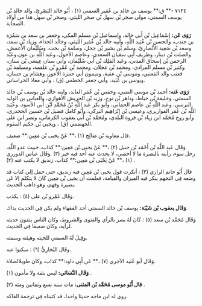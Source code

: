 ٧١٣٤ -** ق:** يوسف بن خالد بن عُمَير السمتي (١) ، أَبُو خالد البَصْرِيّ، والد خالد بْن يوسف السمتي، مولى صخر بْن سهل بْن صخر الليثي، وصخر بْن سهل هذا من أولاد الصحابة.

**رَوَى عَن:** إِسْمَاعِيل بْن أَبي خالد، وإسماعيل بْن مسلم المكي، وجعفر بن سعد بن سَمُرَة بن جندب، والحسن بْن عُبَيد اللَّهِ، وأبيه خالد بْن عُمَير الليثي، وخالد الحذاء، وزياد بْن سعد، وسعد بْن سَعِيد الأَنْصارِيّ، وسلم بْن بشير بْن جحل، وسلمة بْن بخت، وسُلَيْمان الأعمش، والصلت بْن دينار، وطريف أَبِي سفيان السعدي، وعاصم الأحول، وعَبد اللَّهِ بن عون،وعَبْد الرحمن بْن إسحاق المدني، وعَبد المَلِك بْن أَبي سُلَيْمان، وأبي سنان عِيسَى بْن سنان، وكثير بْن مسلم المرادي، ومحمد بْن عجلان، ومحمد بْن عَمْرو بْن علقمة، ومسلمة بْن قعنب والد القعنبي، وموسى بْن عقبة، وميمون أبي حمزة الأَعور، وهشام بن حسان، ويونس بن عُبَيد، وأبي جعفر الخطمي (ق) ، وأبي معاذ الخراساني.

**رَوَى عَنه:** أحمد بْن موسى الضبي، وحفص بْن عُمَر العابد، وابنه خالد بْن يوسف بْن خالد السمتي، وخليفة بْن خياط، وداهر بْن نوح، وزيد بْن الحريش الأهوازي، والعباس بن الوليد النرسي، وعَبد اللَّهِ بْن عاصم الحماني، وأبو بكر عَبد اللَّهِ بْنُ مُحَمَّدِ ابْن أَبي الأسود، وعُبَيد اللَّه بْن عُمَر القواريري، وعيسى بْن إِبْرَاهِيم البركي، وأَبُو كامل فضيل بْن حسين الجحدري، وأبو روح مُحَمَّد ابن زياد بْن فروة البلدي، ومُحَمَّد بْن أَبي يعقوب الكرماني، ونصر ابن علي الجهضمي (ق) ، ويحيى بْن حكيم المقوم.

قال معاوية بْن صَالِح (١) ،** عَنْ يحيى بْن مَعِين:** ضعيف.

وَقَال عَبد اللَّهِ بْن أَحْمَد بْن حنبل (٢) ،** عَنْ يحيى بْن مَعِين:** كذاب، خبيث عدو اللَّهِ، رجل سوء، رأيته بالبصرة ما لا أحصي، لا يحدث عنه أحد فيه خير (٣) .وَقَال عباس الدورري (١) ،** عَنْ يَحْيَى بْن مَعِين:** كذاب، زنديق لا يكتب عنه (٢) .

قال أَبُو حاتم الرازي (٣) : أنكرت قول يحيى بْن مَعِين فيه زنديق، حتى حمل إلي كتاب قد وضعه فِي التجهم ينكر فيه الميزان والقيامة، فعلمت أن يحيى بْن مَعِين كَانَ لا يتكلم إلا عَن بصيرة وفهم، وهو ذاهب الحديث.

وَقَال عَمْرو بْن علي (٤) : يكذب.

**وَقَال يعقوب بْن شَيْبَة:** يوسف بْن خالد السمتي أحد الفقهاء ولم يكن فِي الحديث بذاك.

وَقَال مُحَمَّد بْن سعد (٥) : كَانَ لَهُ بصر بالرأي والفتوى والشروط، وكان الناس يتقون حديثه لرأيه، وكان ضعيفا فِي الحديث.

وقِيلَ لَهُ السمتي للحيته وهيئته وسمته.

وقَال البُخارِيُّ (٦) : سكتوا عنه.

وَقَال أبو عُبَيد الآجري (٧) ،** عَن أَبِي داود:** كذاب، وكان طويلالصلاة.

**وَقَال النَّسَائي:** ليس بثقة ولا مأمون (١) .

**قال أَبُو موسى مُحَمَّد بْن المثنى:** مات سنة تسع وثمانين ومئة (٢) .

روى له ابن ماجه حديثا واحدا، قد كتبناه فِي ترجمة الفاكه.